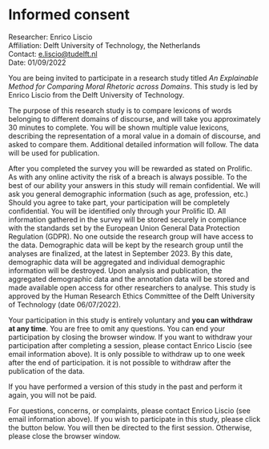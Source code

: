 # Informed consent

Researcher: Enrico Liscio<br/>
Affiliation: Delft University of Technology, the Netherlands<br/>
Contact: e.liscio@tudelft.nl<br/>
Date: 01/09/2022

You are being invited to participate in a research study titled _An Explainable Method for Comparing Moral Rhetoric across Domains_. This study is led by Enrico Liscio from the Delft University of Technology.

The purpose of this research study is to compare lexicons of words belonging to different domains of discourse, and will take you approximately 30 minutes to complete. You will be shown multiple value lexicons, describing the representation of a moral value in a domain of discourse, and asked to compare them. Additional detailed information will follow. The data will be used for publication.

After you completed the survey you will be rewarded as stated on Prolific. As with any online activity the risk of a breach is always possible. To the best of our ability your answers in this study will remain confidential. We will ask you general demographic information (such as age, profession, etc.) Should you agree to take part, your participation will be completely confidential. You will be identified only through your Prolific ID. All information gathered in the survey will be stored securely in compliance with the standards set by the European Union General Data Protection Regulation (GDPR). No one outside the research group will have access to the data. Demographic data will be kept by the research group until the analyses are finalized, at the latest in September 2023. By this date, demographic data will be aggregated and individual demographic information will be destroyed. Upon analysis and publication, the aggregated demographic data and the annotation data will be stored and made available open access for other researchers to analyse. This study is approved by the Human Research Ethics Committee of the Delft University of Technology (date 06/07/2022).

Your participation in this study is entirely voluntary and **you can withdraw at any time**. You are free to omit any questions. You can end your participation by closing the browser window. If you want to withdraw your participation after completing a session, please contact Enrico Liscio (see email information above). It is only possible to withdraw up to one week after the end of participation. it is not possible to withdraw after the publication of the data.

If you have performed a version of this study in the past and perform it again, you will not be paid.

For questions, concerns, or complaints, please contact Enrico Liscio (see email information above). If you wish to participate in this study, please click the button below. You will then be directed to the first session. Otherwise, please close the browser window.